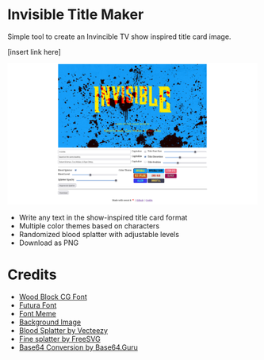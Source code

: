 # Invisible Title Maker
Simple tool to create an Invincible TV show inspired title card image.

[insert link here]

![screenshot](./img/screenshot.png)

- Write any text in the show-inspired title card format
- Multiple color themes based on characters
- Randomized blood splatter with adjustable levels
- Download as PNG

# Credits
- [Wood Block CG Font](https://www.fontpalace.com/font-download/wood-block-cg/)
- [Futura Font](https://www.dafontfree.io/futura-font-free/)
- [Font Meme](https://fontmeme.com/invincible-tv-series-font/)
- [Background Image](https://www.reddit.com/r/MemeTemplatesOfficial/comments/vqwr0r/comment/iewarss/?utm_source=share&utm_medium=web3x&utm_name=web3xcss&utm_term=1&utm_content=share_button)
- [Blood Splatter by Vecteezy](https://www.vecteezy.com/free-vector/blood-splatter)
- [Fine splatter by FreeSVG](https://freesvg.org/)
- [Base64 Conversion by Base64.Guru](https://base64.guru/converter/encode/file)